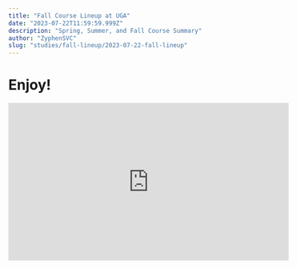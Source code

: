 ```yaml
---
title: "Fall Course Lineup at UGA"
date: "2023-07-22T11:59:59.999Z"
description: "Spring, Summer, and Fall Course Summary"
author: "ZyphenSVC"
slug: "studies/fall-lineup/2023-07-22-fall-lineup"
---
```


# Enjoy!

<iframe width="560" height="315" src="https://www.youtube.com/embed/M2pJtgD7njo" title="YouTube video player" frameborder="0" allow="accelerometer; autoplay; clipboard-write; encrypted-media; gyroscope; picture-in-picture; web-share" allowfullscreen></iframe>